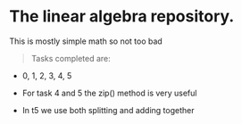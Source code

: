 # The linear algebra repository.
This is mostly simple math so not too bad

> Tasks completed are:
* 0, 1, 2, 3, 4, 5

* For task 4 and 5 the zip() method is very useful
* In t5 we use both splitting and adding together
